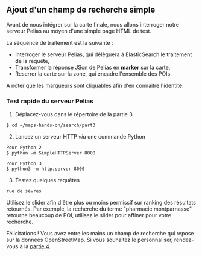 ## Ajout d'un champ de recherche simple
Avant de nous intégrer sur la carte finale, nous allons interroger notre serveur Pelias au moyen d'une simple page HTML de test.

La séquence de traitement est la suivante :
- Interroger le serveur Pelias, qui délèguera à ElasticSearch le traitement de la requête,
- Transformer la réponse JSon de Pelias en __marker__ sur la carte,
- Reserrer la carte sur la zone, qui encadre l'ensemble des POIs.

A noter que les marqueurs sont cliquables afin d'en connaitre l'identité.

### Test rapide du serveur Pelias
1. Déplacez-vous dans le répertoire de la partie 3
```
$ cd ~/maps-hands-on/search/part3
```
2. Lancez un serveur HTTP _via_ une commande Python
```
Pour Python 2
$ python -m SimpleHTTPServer 8000

Pour Python 3
$ python3 -m http.server 8000
```
3. Testez quelques requêtes
```
rue de sèvres
```
Utilisez le slider afin d'être plus ou moins permissif sur ranking des résultats retournés.
Par exemple, la recherche du terme "pharmacie montparnasse" retourne beaucoup de POI, utilisez le slider pour affiner pour votre recherche.

Félicitations ! Vous avez entre les mains un champ de recherche qui repose sur la données OpenStreetMap. Si vous souhaitez le personnaliser, rendez-vous à la [partie 4](https://github.com/guillaumerose/maps-hands-on/tree/master/search/part4).